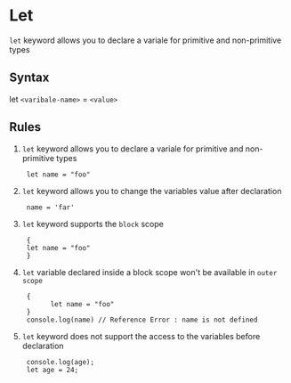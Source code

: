 # Let

`let` keyword allows you to declare a variale for primitive and non-primitive types

## Syntax

let `<varibale-name>` = `<value>`

## Rules

1.  `let` keyword allows you to declare a variale for primitive and non-primitive types

         let name = "foo"

2.  `let` keyword allows you to change the variables value after declaration

         name = 'far'

3.  `let` keyword supports the `block` scope

         {
         let name = "foo"
         }

4.  `let` variable declared inside a block scope won't be available in `outer scope`

         {
               let name = "foo"
         }
         console.log(name) // Reference Error : name is not defined


5.  `let` keyword does not support the access to the variables before declaration

         console.log(age);
         let age = 24;
